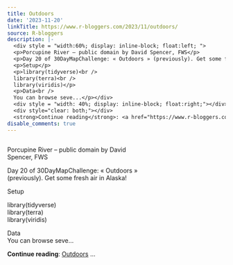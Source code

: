 ```yaml
---
title: Outdoors
date: '2023-11-20'
linkTitle: https://www.r-bloggers.com/2023/11/outdoors/
source: R-bloggers
description: |-
  <div style = "width:60%; display: inline-block; float:left; ">
  <p>Porcupine River – public domain by David Spencer, FWS</p>
  <p>Day 20 of 30DayMapChallenge: « Outdoors » (previously). Get some fresh air in Alaska!</p>
  <p>Setup</p>
  <p>library(tidyverse)<br />
  library(terra)<br />
  library(viridis)</p>
  <p>Data<br />
  You can browse seve...</p></div>
  <div style = "width: 40%; display: inline-block; float:right;"></div>
  <div style="clear: both;"></div>
  <strong>Continue reading</strong>: <a href="https://www.r-bloggers.com/2023/11/outdoors/">Outdoors</a> ...
disable_comments: true
---
```

<div style = "width:60%; display: inline-block; float:left; ">
<p>Porcupine River – public domain by David Spencer, FWS</p>
<p>Day 20 of 30DayMapChallenge: « Outdoors » (previously). Get some fresh air in Alaska!</p>
<p>Setup</p>
<p>library(tidyverse)<br />
library(terra)<br />
library(viridis)</p>
<p>Data<br />
You can browse seve...</p></div>
<div style = "width: 40%; display: inline-block; float:right;"></div>
<div style="clear: both;"></div>
<strong>Continue reading</strong>: <a href="https://www.r-bloggers.com/2023/11/outdoors/">Outdoors</a> ...